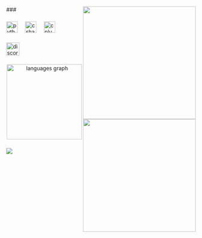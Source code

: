 <h1 align="left"></h1>
<img align="right" height="300" src="https://i.imgur.com/z2Ud2Bj.gif"  />
###

<img align="right" height="300" src="https://i.imgur.com/z2Ud2Bj.gif"  />

###

<div align="left">
  <img src="https://cdn.jsdelivr.net/gh/devicons/devicon/icons/python/python-original.svg" height="30" alt="python logo"  />
  <img width="12" />
  <img src="https://cdn.jsdelivr.net/gh/devicons/devicon/icons/csharp/csharp-original.svg" height="30" alt="csharp logo"  />
  <img width="12" />
  <img src="https://cdn.jsdelivr.net/gh/devicons/devicon/icons/cplusplus/cplusplus-original.svg" height="30" alt="cplusplus logo"  />
</div>

###

<div align="left">
  <a href="https://discord.com/users/684468338734530696" target="_blank">
    <img src="https://img.shields.io/static/v1?message=Discord&logo=discord&label=&color=7289DA&logoColor=white&labelColor=&style=for-the-badge" height="35" alt="discord logo"  />
  </a>
</div>

###

<div align="center">
  <img src="https://github-readme-stats.vercel.app/api/top-langs?username=astriids&locale=en&hide_title=true&layout=compact&card_width=320&langs_count=5&theme=cobalt&hide_border=true&order=2" height="200" alt="languages graph"  />
</div>

###

<img align="left" src="https://visitor-badge.laobi.icu/badge?page_id=astriids.astriids&"  />

###
